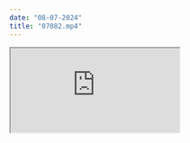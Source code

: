 ```yaml
---
date: "08-07-2024"
title: "07082.mp4"
---
```

<iframe src="https://www.youtube.com/embed/w17nWeB_1og" allowfullscreen></iframe>
